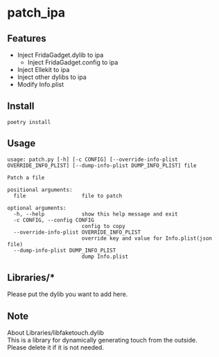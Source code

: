 # patch\_ipa

## Features

* Inject FridaGadget.dylib to ipa
  * Inject FridaGadget.config to ipa
* Inject Ellekit to ipa
* Inject other dylibs to ipa
* Modify Info.plist

## Install

```
poetry install
```

## Usage

```
usage: patch.py [-h] [-c CONFIG] [--override-info-plist OVERRIDE_INFO_PLIST] [--dump-info-plist DUMP_INFO_PLIST] file

Patch a file

positional arguments:
  file                  file to patch

optional arguments:
  -h, --help            show this help message and exit
  -c CONFIG, --config CONFIG
                        config to copy
  --override-info-plist OVERRIDE_INFO_PLIST
                        override key and value for Info.plist(json file)
  --dump-info-plist DUMP_INFO_PLIST
                        dump Info.plist
```

## Libraries/\*

Please put the dylib you want to add here.

## Note

About Libraries/libfaketouch.dylib\
This is a library for dynamically generating touch from the outside.\
Please delete it if it is not needed.
